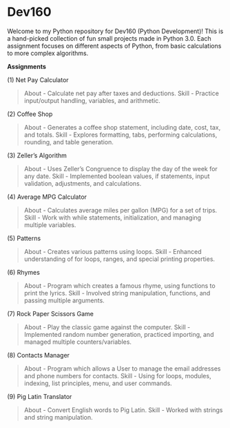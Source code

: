 # Dev160
Welcome to my Python repository for Dev160 (Python Development)!
This is a hand-picked collection of fun small projects made in Python 3.0. 
Each assignment focuses on different aspects of Python, from basic calculations to more complex algorithms.

**Assignments**

(1) Net Pay Calculator 
> About - Calculate net pay after taxes and deductions.
> Skill - Practice input/output handling, variables, and arithmetic.

(2) Coffee Shop
> About - Generates a coffee shop statement, including date, cost, tax, and totals.
> Skill - Explores formatting, tabs, performing calculations, rounding, and table generation. 

(3) Zeller’s Algorithm 
> About - Uses Zeller’s Congruence to display the day of the week for any date.
> Skill - Implemented boolean values, if statements, input validation, adjustments, and calculations.

(4) Average MPG Calculator
> About - Calculates average miles per gallon (MPG) for a set of trips.
> Skill - Work with while statements, initialization, and managing multiple variables.

(5) Patterns
> About - Creates various patterns using loops.
> Skill - Enhanced understanding of for loops, ranges, and special printing properties.

(6) Rhymes
> About - Program which creates a famous rhyme, using functions to print the lyrics.
> Skill - Involved string manipulation, functions, and passing multiple arguments. 

(7) Rock Paper Scissors Game
> About - Play the classic game against the computer.
> Skill - Implemented random number generation, practiced importing, and managed multiple counters/variables.

(8) Contacts Manager
> About - Program which allows a User to manage the email addresses and phone numbers for contacts.
> Skill - Using for loops, modules, indexing, list principles, menu, and user commands.

(9) Pig Latin Translator
> About - Convert English words to Pig Latin.
> Skill - Worked with strings and string manipulation.

